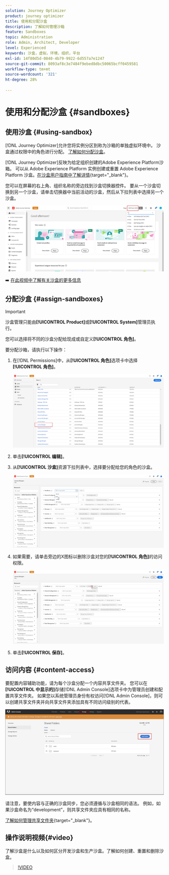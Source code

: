 ```yaml
---
solution: Journey Optimizer
product: journey optimizer
title: 使用和分配沙盒
description: 了解如何管理沙箱
feature: Sandboxes
topic: Administration
role: Admin, Architect, Developer
level: Experienced
keywords: 沙盒，虚拟，环境，组织，平台
exl-id: 14f80d5d-0840-4b79-9922-6d557a7e1247
source-git-commit: 8093af8c3e7484f9ebed8dbc50065bcff0459581
workflow-type: tm+mt
source-wordcount: '321'
ht-degree: 28%

---
```


# 使用和分配沙盒 {#sandboxes}

## 使用沙盒 {#using-sandbox}

[!DNL Journey Optimizer]允许您将实例分区到称为沙箱的单独虚拟环境中。 沙盒通过权限中的角色进行分配。 [了解如何分配沙盒](permissions.md#create-product-profile)。

[!DNL Journey Optimizer]反映为给定组织创建的Adobe Experience Platform沙箱。 可以从 Adobe Experience Platform 实例创建或重置 Adobe Experience Platform 沙盒。[在沙盒用户指南中了解详情](https://experienceleague.adobe.com/docs/experience-platform/sandbox/ui/user-guide.html?lang=zh-Hans){target="_blank"}。

您可以在屏幕的右上角、组织名称的旁边找到沙盒切换器控件。 要从一个沙盒切换到另一个沙盒，请单击切换器中当前活动的沙盒，然后从下拉列表中选择另一个沙盒。

![](assets/sandbox_5.png)

➡️ [在此视频中了解有关沙盒的更多信息](#video)

## 分配沙盒 {#assign-sandboxes}

>[!IMPORTANT]
>
> 沙盒管理只能由&#x200B;**[!UICONTROL Product]**&#x200B;或&#x200B;**[!UICONTROL System]**&#x200B;管理员执行。

您可以选择将不同的沙盒分配给现成或自定义&#x200B;**[!UICONTROL 角色]**。

要分配沙箱，请执行以下操作：

1. 在[!DNL Permissions]中，从&#x200B;**[!UICONTROL 角色]**&#x200B;选项卡中选择&#x200B;**[!UICONTROL 角色]**。

   ![](assets/sandbox_1.png)

1. 单击&#x200B;**[!UICONTROL 编辑]**。

1. 从&#x200B;**[!UICONTROL 沙盒]**&#x200B;资源下拉列表中，选择要分配给您的角色的沙盒。

   ![](assets/sandbox_3.png)

1. 如果需要，请单击旁边的X图标以删除沙盒对您的&#x200B;**[!UICONTROL 角色]**&#x200B;的访问权限。

   ![](assets/sandbox_4.png)

1. 单击&#x200B;**[!UICONTROL 保存]**。

## 访问内容 {#content-access}

要配置内容辅助功能，请为每个沙盒分配一个内容共享文件夹。 您可以在&#x200B;**[!UICONTROL 中显示的]**&#x200B;存储[!DNL Admin Console]选项卡中为管理员创建和配置共享文件夹。 如果您以系统管理员身份有权访问[!DNL Admin Console]，则可以创建共享文件夹并向共享文件夹添加具有不同访问级别的代表。

![](assets/do-not-localize/content_access.png)

请注意，要使内容与正确的沙盒同步，您必须遵循与沙盒相同的语法。 例如，如果沙盒命名为“development”，则共享文件夹应具有相同的名称。

[了解如何管理共享文件夹](https://helpx.adobe.com/cn/enterprise/admin-guide.html/enterprise/using/manage-adobe-storage.ug.html){target="_blank"}。

## 操作说明视频{#video}

了解沙盒是什么以及如何区分开发沙盒和生产沙盒。了解如何创建、重置和删除沙盒。

>[!VIDEO](https://video.tv.adobe.com/v/334355?quality=12)